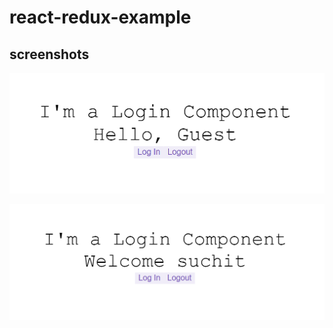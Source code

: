 # react-redux-example

## screenshots

![home](/screenshots/home.png)

![loggedin](/screenshots/loggedin.png)